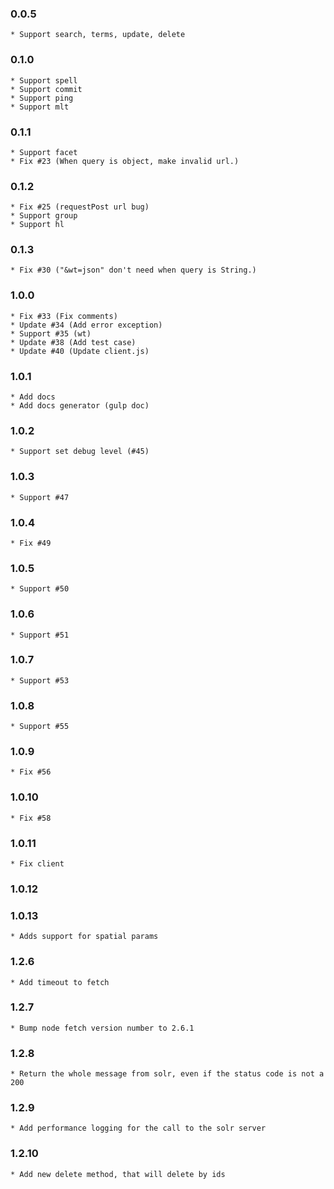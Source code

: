 ### 0.0.5

    * Support search, terms, update, delete

### 0.1.0

    * Support spell
    * Support commit
    * Support ping
    * Support mlt

### 0.1.1

    * Support facet
    * Fix #23 (When query is object, make invalid url.)

### 0.1.2

    * Fix #25 (requestPost url bug)
    * Support group
    * Support hl

### 0.1.3

    * Fix #30 ("&wt=json" don't need when query is String.)

### 1.0.0

    * Fix #33 (Fix comments)
    * Update #34 (Add error exception)
    * Support #35 (wt)
    * Update #38 (Add test case)
    * Update #40 (Update client.js)

### 1.0.1

    * Add docs
    * Add docs generator (gulp doc)

### 1.0.2

    * Support set debug level (#45)

### 1.0.3

    * Support #47

### 1.0.4

    * Fix #49

### 1.0.5

    * Support #50

### 1.0.6

    * Support #51

### 1.0.7

    * Support #53

### 1.0.8

    * Support #55

### 1.0.9

    * Fix #56

### 1.0.10

    * Fix #58

### 1.0.11

    * Fix client

### 1.0.12

### 1.0.13

    * Adds support for spatial params

### 1.2.6

    * Add timeout to fetch

### 1.2.7

    * Bump node fetch version number to 2.6.1

### 1.2.8

    * Return the whole message from solr, even if the status code is not a 200

### 1.2.9

    * Add performance logging for the call to the solr server

### 1.2.10

    * Add new delete method, that will delete by ids
